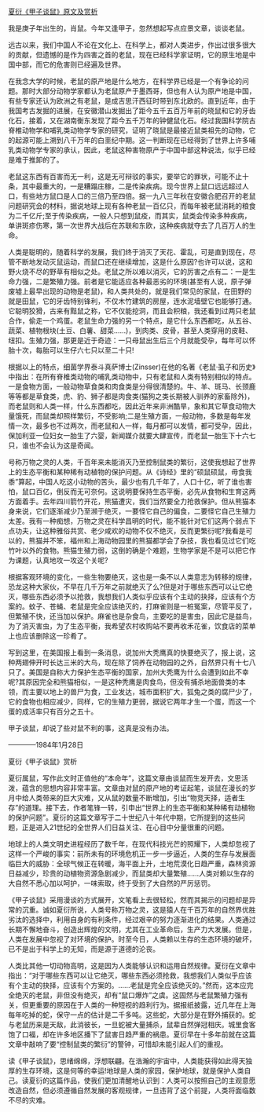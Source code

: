 [夏衍《甲子谈鼠》原文及赏析](https://www.vrrw.net/wx/9030.html)

我是庚子年出生的，肖鼠。今年又逢甲子，忽然想起写点应景文章，谈谈老鼠。

远古以来，我们中国人不论在文化上、在科学上，都对人类进步，作出过很多很大的贡献，但遗憾的是作为四害之首的老鼠，现在已经科学家证明，它的原生地是中国中部，而它的危害则已经遍及世界。

在我念大学的时候，老鼠的原产地是什么地方，在科学界已经是一个有争论的问题。那时大部分动物学家都认为老鼠原产于墨西哥，但也有人认为原产地是中国，有些专家还认为欧洲之有老鼠，是成吉思汗西征时带到东北欧的。直到近年，由于我国考古发掘的进展，在安徽潜山发掘出了距今五千五百万年前的晓鼠和它的牙齿化石，接着，又在湖南衡东发现了距今五千万年的钟健鼠化石。经过我国科学院古脊椎动物学和哺乳类动物学专家的研究，证明了晓鼠是最接近鼠类祖先的动物，它的起源可能上溯到八千万年的白垩纪中期。这一判断现在已经得到了世界上许多哺乳类动物学专家的承认，因此，老鼠这种害物原产于中国中部这种说法，似乎已经是难于推卸的了。

老鼠这东西有百害而无一利，这是无可辩驳的事实，要举它的罪状，可能不止十条，其中最重大的，一是糟蹋庄稼，二是传染疾病。现今世界上鼠口远远超过人口，有些地方鼠口是人口的三倍乃至四倍。据一九八三年秋在安徽合肥召开的老鼠问题研究会的材料，据说地球上现有各种老鼠一百亿只，而每年被老鼠消耗的粮食为二千亿斤;至于传染疾病，一般人只想到鼠疫，而其实，鼠类会传染多种疾病，单讲斑疹伤寒，第一次世界大战后在苏联和东欧，这种疾病就夺去了几百万人的生命。



人类是聪明的，随着科学的发展，我们终于消灭了天花、霍乱，可是直到现在，尽管不断地发动灭鼠运动，而鼠口还在继续增加，这是什么原因?也许可以说，这和野火烧不尽的野草有相似之处。老鼠之所以难以消灭，它的厉害之点有二：一是生命力强，二是繁殖力强。前者是它能适应各种最恶劣的环境(甚至有人说，原子弹废墟上最早出现的动物是老鼠)，和人类共处的，就是我们常见的家鼠，在田野的就是田鼠，它的牙齿特别锋利，不仅木竹建筑的房屋，连水泥墙壁它也能够打通。它聪明狡猾，古来有黠鼠之称，它不仅能挖洞，而且会积粮，我还看到过两只老鼠合作，偷走一个鸡蛋。老鼠生命力强的另一个特点，是它什么东西都吃，从五谷、蔬菜、植物根块(土豆、白薯、甜菜……)，到肉类、皮骨，甚至人类穿用的皮鞋、纽扣。生殖力强，那更是近于奇迹：一只母鼠出生后三个月就能受孕，每年可以怀胎十次，每胎可以生仔六七只以至二十只!

根据以上的特点，细菌学界泰斗真萨博士(Zinsser)在他的名著《老鼠·虱子和历史》中指出：在所有脊椎类动物的哺乳类动物中，只有老鼠和人类有特别相似的特点。一是食物方面，一般动物草食类和肉食类是分得很清楚的。牛、羊、斑马、长颈鹿等等都是草食类，虎、豹、狮子都是肉食类(猫狗之类长期被人驯养的家畜除外)，而老鼠则和人类一样，什么东西都吃，因此近年来非洲酷旱，象和其它草食动物大量饿死，而鼠类却照样繁衍，不受影响;二是生殖方面，一般动物，多数是每年发情一次，最多也不过两次，而老鼠和人一样，每月都可以发情，都可受孕，因此，保加利亚一位妇女一胎生了六婴，新闻媒介就要大肆宣传，而老鼠一胎生下十六七只，谁也不会认为这是奇闻。

号称万物之灵的人类，千百年来未能消灭乃至控制鼠类的繁衍，这使我想起了世界上的生态平衡和某种稀有动植物的保护问题。从《诗经》里的“硕鼠硕鼠，毋食我黍”算起，中国人吃这小动物的苦头，最少也有几千年了，人口十亿，听了谁也害怕，鼠口百亿，倒反而无可奈何。这说明要保持生态平衡，必先从食物和生育这两方面着手。去年四川箭竹开花，熊猫遭灾，我们当然要全力抢救保护。但从熊猫本身来说，它们逐渐减少乃至濒于绝灭，一要怪它自己的偏食，二要怪它自己生殖力太差。我有一种痴想，万物之灵在科学昌明的时代，能不能针对它们这两个弱点下点功夫，让这种雅俗共赏、老少咸欢的动物不仅不绝灭，反而更繁衍呢?我看是可以的，熊猫并不笨，福州和上海动物园里的熊猫都学会了杂技，我也看见过它们吃竹叶以外的食物。熊猫生殖力弱，这倒的确是个难题，生物学家是不是可以把它作为课题，认真地攻一攻这个关呢?

根据客观环境的变化，一些生物要绝灭，这也是一条不以人类意志为转移的规律，恐龙这种大家伙，不早在几千万年之前就绝灭了么?但是对于哪些东西可以让它绝灭，哪些东西必须予以抢救，我想我们人类似乎应该有个主动的抉择，应该有个方案的。蚊子、苍蝇、老鼠是完全应该绝灭的，打麻雀则是一桩冤案，尽管平反了，但繁殖不快，还当加以保护。麻雀也是杂食鸟，主要吃的是害虫，因此它是益鸟，为了消灭害虫，为了生态平衡，我希望农村收购站不要再收禾花雀，饮食店的菜单上也应该删除这一珍肴了。

写到这里，在美国报上看到一条消息，说加州大秃鹰真的快要绝灭了，报上说，这种两翅伸开时长达三米的大鸟，现在除了饲养在动物园的之外，自然界只有十七八只了。美国是自称大力保护生态平衡的国家，加州大秃鹰为什么会遭到如此不幸呢?其原因完全和熊猫相似，一是这种秃鹰是肉食鸟，但没有捕杀地面兽类的本领，而主要以地上的兽尸为食，工业发达，城市面积扩大，狐兔之类的腐尸少了，它的食物也相应减少，同样，它的生殖力更弱，据说它两年才生一个蛋，而这一个蛋的成活率只有百分之五十。

甲子谈鼠，却说了些对鼠不利的事，这真是没有办法。

————1984年1月28日

夏衍《甲子谈鼠》赏析

夏衍属鼠，写作此文时正值他的“本命年”，这篇文章由谈鼠而生发开去，文思活泼，蕴含的思想内容非常丰富。文章由对鼠的原产地的考证起笔，谈鼠在漫长的岁月中给人类带来的巨大灾难，又从鼠的数量不断增加，引出“物竞天择，适者生存”的道理。接下去，作者笔锋一转，引申出“世界上的生态平衡和某种稀有动植物的保护问题”。夏衍的这篇文章写于二十世纪八十年代中期，它所提到的这些问题，正是进入21世纪的全世界人们日益关注、在心目中分量很重的问题。

地球上的人类文明史进程经历了数千年，在现代科技光芒的照耀下，人类却忽视了这样一个严峻的事实：前所未有的环境危机正一步一步逼近，人类的生存与发展面临巨大的威胁：全球气候正在转暖，海平面上升，土地荒漠化日趋严重，森林资源日益减少，珍贵的动植物资源急剧减少，而鼠类却大量繁殖……人类对赖以生存的大自然不悉心加以呵护，一味索取，终于受到了大自然的严厉惩罚。

《甲子谈鼠》采用漫谈的方式展开，文笔看上去很轻松，然而其揭示的问题却是异常的沉重。诚如夏衍所说，人类号称万物之灵，这是猿人在千百万年的自然界优胜劣汰的选择中，利用自身的有利条件，经过艰辛的努力逐渐进化的结果。人类通过长期不懈地奋斗，创造出辉煌的文明，尤其在工业革命后，生产力大发展。但是，人类在发展中忽视了对环境的保护。时至今日，人类赖以生存的生态环境的破坏，已不是出于科学上的无知，而是源于道德的沦丧。

人类比其他一切动物高明，这是因为人类能够认识和运用自然规律。夏衍在文章中指出：“对于哪些东西可以让它绝灭，哪些东西必须抢救，我想我们人类似乎应该有个主动的抉择，应该有个方案的。……老鼠是完全应该绝灭的。”然而，这本应完全绝灭的老鼠，非但没有绝灭，却有“鼠口爆炸”之虞。这固然与老鼠繁殖力强有关，但更重要的原因在于人类的一种短视的趋利行为。据报纸披露，近几年在上海每年吃掉的蛇，保守一点的估计是二千多吨。这些蛇，大部分是在野外捕获的。蛇与老鼠历来是天敌，此消彼长，一旦蛇被大量捕杀，鼠辈自然弹冠相庆。城里食客饱了口福，却在许多地区播下了鼠害日趋严重的祸患。夏衍早在十多年前就在这篇文章中敲响了要“控制鼠类的繁衍”的警钟，可惜却未能引起人们的重视。

读《甲子谈鼠》，思绪绵绵，浮想联翩。在浩瀚的宇宙中，人类能获得如此得天独厚的生存环境，这是何等的幸运!地球是人类的家园，保护地球，就是保护人类自己。读夏衍的这篇作品，使我们更加清醒地认识到：人类可以按照自己的主观意愿改造自然，但必须遵循自然发展的客观规律，一旦违背了这个前提，人类将面临数不尽的灾难。


